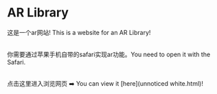 # AR Library
这是一个ar网站! This is a website for an AR Library! 

<br>你需要通过苹果手机自带的safari实现ar功能。You need to open it with the Safari. 

<br>点击这里进入浏览网页 ➡️ You can view it [here](unnoticed white.html)!
